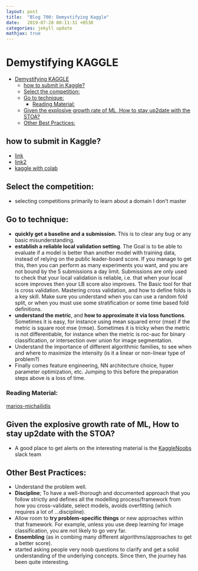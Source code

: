 ```yaml
---
layout: post
title:  "Blog 700: Demystifying Kaggle"
date:   2019-07-28 00:11:31 +0530
categories: jekyll update
mathjax: true
---
```

# Demystifying KAGGLE

<!-- TOC -->

- [Demystifying KAGGLE](#demystifying-kaggle)
  - [how to submit in Kaggle?](#how-to-submit-in-kaggle)
  - [Select the competition:](#select-the-competition)
  - [Go to technique:](#go-to-technique)
    - [Reading Material:](#reading-material)
  - [Given the explosive growth rate of ML, How to stay up2date with the STOA?](#given-the-explosive-growth-rate-of-ml-how-to-stay-up2date-with-the-stoa)
  - [Other Best Practices:](#other-best-practices)

<!-- /TOC -->

## how to submit in Kaggle?
  + [link](http://joshlawman.com/submit-a-prediction-to-kaggle-for-the-first-time/)
  + [link2](https://www.kaggle.com/dansbecker/submitting-from-a-kernel/notebook)
  + [kaggle with colab](https://medium.com/@burakteke/tutorial-on-using-google-colab-for-kaggle-competition-620393c22821)

## Select the competition:
  + selecting competitions primarily to learn about a domain I don’t master


## Go to technique:
  + **quickly get a baseline and a submission.** This is to clear any bug or any basic misunderstanding.
  + **establish a reliable local validation setting**. The Goal is to be able to evaluate if a model is better than another model with training data, instead of relying on the public leader-board score. If you manage to get this, then you can perform as many experiments you want, and you are not bound by the 5 submissions a day limit. Submissions are only used to check that your local validation is reliable, i.e. that when your local score improves then your LB score also improves. The Basic tool for that is cross validation. Mastering cross validation, and how to define folds is a key skill. Make sure you understand when you can use a random fold split, or when you must use some stratification or some time based fold definitions.
  + **understand the metric**, and **how to approximate it via loss functions**. Sometimes it is easy, for instance using mean squared error (mse) if the metric is square root mse (rmse). Sometimes it is tricky when the metric is not differentiable, for instance when the metric is roc-auc for binary classification, or intersection over union for image segmentation.
  + Understand the importance of different algorithmic families, to see when and where to maximize the intensity (is it a linear or non-linear type of problem?)
  + Finally comes feature engineering, NN architecture choice, hyper parameter optimization, etc. Jumping to this before the preparation steps above is a loss of time.

### Reading Material:

[marios-michailidis](https://www.linkedin.com/pulse/how-start-data-science-marios-michailidis/)

## Given the explosive growth rate of ML, How to stay up2date with the STOA?

+ A good place to get alerts on the interesting material is the [KaggleNoobs](https://kagglenoobs.herokuapp.com/) slack team


## Other Best Practices:
+ Understand the problem well.
+ **Discipline**; To have a well-thorough and documented approach that you follow strictly and defines all the modelling process/framework from how you cross-validate, select models, avoids overfitting (which requires a lot of …discipline).
+ Allow room to **try problem-specific things** or new approaches within that framework. For example, unless you use deep learning for image classification, you are not likely to go very far.
+ **Ensembling** (as in combing many different algorithms/approaches to get a better score).
+ started asking people very noob questions to clarify and get a solid understanding of the underlying concepts. Since then, the journey has been quite interesting.